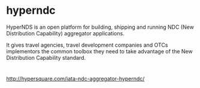 # hyperndc
HyperNDS is an open platform for building, shipping and running NDC (New Distribution Capability) aggregator applications. 

It gives travel agencies, travel development companies and OTCs implementors the common toolbox they need to take advantage of the New Distribution Capability standard. 

#  
http://hypersquare.com/iata-ndc-aggregator-hyperndc/
